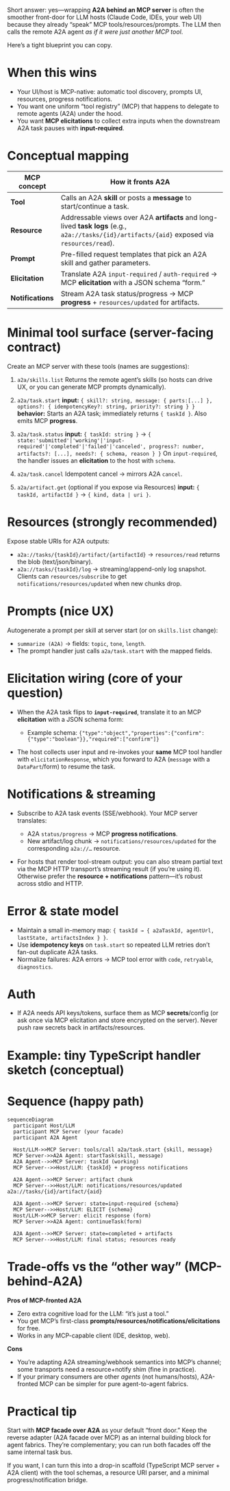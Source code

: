 Short answer: yes—wrapping **A2A behind an MCP server** is often the smoother front-door for LLM hosts (Claude Code, IDEs, your web UI) because they already “speak” MCP tools/resources/prompts. The LLM then calls the remote A2A agent _as if it were just another MCP tool_.

Here’s a tight blueprint you can copy.

# When this wins

- Your UI/host is MCP-native: automatic tool discovery, prompts UI, resources, progress notifications.
- You want one uniform “tool registry” (MCP) that happens to delegate to remote agents (A2A) under the hood.
- You want **MCP elicitations** to collect extra inputs when the downstream A2A task pauses with **input-required**.

# Conceptual mapping

| MCP concept       | How it fronts A2A                                                                                                                              |
| ----------------- | ---------------------------------------------------------------------------------------------------------------------------------------------- |
| **Tool**          | Calls an A2A **skill** or posts a **message** to start/continue a task.                                                                        |
| **Resource**      | Addressable views over A2A **artifacts** and long-lived **task logs** (e.g., `a2a://tasks/{id}/artifacts/{aid}` exposed via `resources/read`). |
| **Prompt**        | Pre-filled request templates that pick an A2A skill and gather parameters.                                                                     |
| **Elicitation**   | Translate A2A `input-required` / `auth-required` → MCP **elicitation** with a JSON schema “form.”                                              |
| **Notifications** | Stream A2A task status/progress → MCP **progress** + `resources/updated` for artifacts.                                                        |

# Minimal tool surface (server-facing contract)

Create an MCP server with these tools (names are suggestions):

1. `a2a/skills.list`
   Returns the remote agent’s skills (so hosts can drive UX, or you can generate MCP prompts dynamically).

2. `a2a/task.start`
   **input:** `{ skill?: string, message: { parts:[...] }, options?: { idempotencyKey?: string, priority?: string } }`
   **behavior:** Starts an A2A task; immediately returns `{ taskId }`. Also emits MCP **progress**.

3. `a2a/task.status`
   **input:** `{ taskId: string }` → `{ state:'submitted'|'working'|'input-required'|'completed'|'failed'|'canceled', progress?: number, artifacts?: [...], needs?: { schema, reason } }`
   On `input-required`, the handler issues an **elicitation** to the host with `schema`.

4. `a2a/task.cancel`
   Idempotent cancel → mirrors A2A `cancel`.

5. `a2a/artifact.get` (optional if you expose via Resources)
   **input:** `{ taskId, artifactId }` → `{ kind, data | uri }`.

# Resources (strongly recommended)

Expose stable URIs for A2A outputs:

- `a2a://tasks/{taskId}/artifact/{artifactId}` → `resources/read` returns the blob (text/json/binary).
- `a2a://tasks/{taskId}/log` → streaming/append-only log snapshot.
  Clients can `resources/subscribe` to get `notifications/resources/updated` when new chunks drop.

# Prompts (nice UX)

Autogenerate a prompt per skill at server start (or on `skills.list` change):

- `summarize (A2A)` → fields: `topic`, `tone`, `length`.
- The prompt handler just calls `a2a/task.start` with the mapped fields.

# Elicitation wiring (core of your question)

- When the A2A task flips to **`input-required`**, translate it to an MCP **elicitation** with a JSON schema form:
  - Example schema: `{"type":"object","properties":{"confirm":{"type":"boolean"}},"required":["confirm"]}`

- The host collects user input and re-invokes your **same** MCP tool handler with `elicitationResponse`, which you forward to A2A (`message` with a `DataPart`/form) to resume the task.

# Notifications & streaming

- Subscribe to A2A task events (SSE/webhook). Your MCP server translates:
  - A2A `status/progress` → MCP **progress notifications**.
  - New artifact/log chunk → `notifications/resources/updated` for the corresponding `a2a://…` resource.

- For hosts that render tool-stream output: you can also stream partial text via the MCP HTTP transport’s streaming result (if you’re using it). Otherwise prefer the **resource + notifications** pattern—it’s robust across stdio and HTTP.

# Error & state model

- Maintain a small in-memory map: `{ taskId → { a2aTaskId, agentUrl, lastState, artifactsIndex } }`.
- Use **idempotency keys** on `task.start` so repeated LLM retries don’t fan-out duplicate A2A tasks.
- Normalize failures: A2A errors → MCP tool error with `code`, `retryable`, `diagnostics`.

# Auth

- If A2A needs API keys/tokens, surface them as MCP **secrets**/config (or ask once via MCP elicitation and store encrypted on the server). Never push raw secrets back in artifacts/resources.

# Example: tiny TypeScript handler sketch (conceptual)

# Sequence (happy path)

```mermaid
sequenceDiagram
  participant Host/LLM
  participant MCP Server (your facade)
  participant A2A Agent

  Host/LLM->>MCP Server: tools/call a2a/task.start {skill, message}
  MCP Server->>A2A Agent: startTask(skill, message)
  A2A Agent-->>MCP Server: taskId (working)
  MCP Server-->>Host/LLM: {taskId} + progress notifications

  A2A Agent-->>MCP Server: artifact chunk
  MCP Server-->>Host/LLM: notifications/resources/updated a2a://tasks/{id}/artifact/{aid}

  A2A Agent-->>MCP Server: state=input-required {schema}
  MCP Server-->>Host/LLM: ELICIT {schema}
  Host/LLM->>MCP Server: elicit response (form)
  MCP Server->>A2A Agent: continueTask(form)

  A2A Agent-->>MCP Server: state=completed + artifacts
  MCP Server-->>Host/LLM: final status; resources ready
```

# Trade-offs vs the “other way” (MCP-behind-A2A)

**Pros of MCP-fronted A2A**

- Zero extra cognitive load for the LLM: “it’s just a tool.”
- You get MCP’s first-class **prompts/resources/notifications/elicitations** for free.
- Works in any MCP-capable client (IDE, desktop, web).

**Cons**

- You’re adapting A2A streaming/webhook semantics into MCP’s channel; some transports need a resource+notify shim (fine in practice).
- If your primary consumers are other _agents_ (not humans/hosts), A2A-fronted MCP can be simpler for pure agent-to-agent fabrics.

# Practical tip

Start with **MCP facade over A2A** as your default “front door.” Keep the reverse adapter (A2A facade over MCP) as an internal building block for agent fabrics. They’re complementary; you can run both facades off the same internal task bus.

If you want, I can turn this into a drop-in scaffold (TypeScript MCP server + A2A client) with the tool schemas, a resource URI parser, and a minimal progress/notification bridge.
